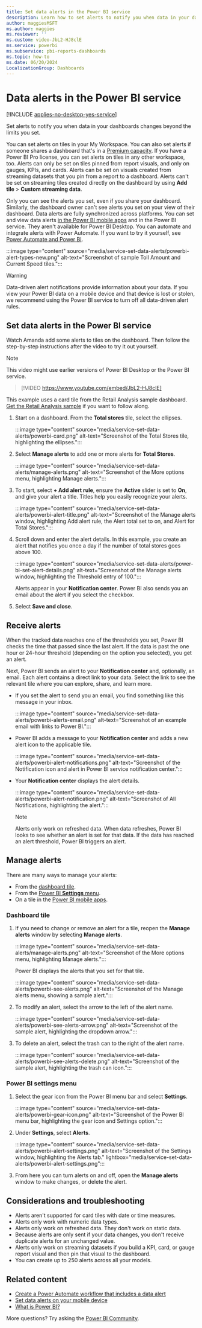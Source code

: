 ```yaml
---
title: Set data alerts in the Power BI service
description: Learn how to set alerts to notify you when data in your dashboards changes beyond the limits you set in Microsoft Power BI service.
author: maggiesMSFT
ms.author: maggies
ms.reviewer: ''
ms.custom: video-JbL2-HJ8clE
ms.service: powerbi
ms.subservice: pbi-reports-dashboards
ms.topic: how-to
ms.date: 06/20/2024
LocalizationGroup: Dashboards
---
```


# Data alerts in the Power BI service

[!INCLUDE [applies-no-desktop-yes-service](../includes/applies-no-desktop-yes-service.md)]

Set alerts to notify you when data in your dashboards changes beyond the limits you set.

You can set alerts on tiles in your My Workspace. You can also set alerts if someone shares a dashboard that's in a [Premium capacity](../enterprise/service-premium-what-is.md). If you have a Power BI Pro license, you can set alerts on tiles in any other workspace, too. Alerts can only be set on tiles pinned from report visuals, and only on gauges, KPIs, and cards. Alerts can be set on visuals created from streaming datasets that you pin from a report to a dashboard. Alerts can't be set on streaming tiles created directly on the dashboard by using **Add tile** > **Custom streaming data**.

Only you can see the alerts you set, even if you share your dashboard. Similarly, the dashboard owner can't see alerts you set on your view of their dashboard. Data alerts are fully synchronized across platforms. You can set and view data alerts [in the Power BI mobile apps](../consumer/mobile/mobile-set-data-alerts-in-the-mobile-apps.md) and in the Power BI service. They aren't available for Power BI Desktop. You can automate and integrate alerts with Power Automate. If you want to try it yourself, see [Power Automate and Power BI](../collaborate-share/service-flow-integration.md).

:::image type="content" source="media/service-set-data-alerts/powerbi-alert-types-new.png" alt-text="Screenshot of sample Toll Amount and Current Speed tiles.":::

> [!WARNING]
> Data-driven alert notifications provide information about your data. If you view your Power BI data on a mobile device and that device is lost or stolen, we recommend using the Power BI service to turn off all data-driven alert rules.

## Set data alerts in the Power BI service

Watch Amanda add some alerts to tiles on the dashboard. Then follow the step-by-step instructions after the video to try it out yourself.

> [!NOTE]
> This video might use earlier versions of Power BI Desktop or the Power BI service.

> [!VIDEO https://www.youtube.com/embed/JbL2-HJ8clE]

This example uses a card tile from the Retail Analysis sample dashboard. [Get the Retail Analysis sample](sample-retail-analysis.md#get-the-built-in-sample-in-the-power-bi-service) if you want to follow along.

1. Start on a dashboard. From the **Total stores** tile, select the ellipses.

   :::image type="content" source="media/service-set-data-alerts/powerbi-card.png" alt-text="Screenshot of the Total Stores tile, highlighting the ellipses.":::

1. Select **Manage alerts** to add one or more alerts for **Total Stores**.

   :::image type="content" source="media/service-set-data-alerts/manage-alerts.png" alt-text="Screenshot of the More options menu, highlighting Manage alerts.":::

1. To start, select **+ Add alert rule**, ensure the **Active** slider is set to **On**, and give your alert a title. Titles help you easily recognize your alerts.

   :::image type="content" source="media/service-set-data-alerts/powerbi-alert-title.png" alt-text="Screenshot of the Manage alerts window, highlighting Add alert rule, the Alert total set to on, and Alert for Total Stores.":::

1. Scroll down and enter the alert details. In this example, you create an alert that notifies you once a day if the number of total stores goes above 100.

   :::image type="content" source="media/service-set-data-alerts/power-bi-set-alert-details.png" alt-text="Screenshot of the Manage alerts window, highlighting the Threshold entry of 100.":::

    Alerts appear in your **Notification center**. Power BI also sends you an email about the alert if you select the checkbox.

1. Select **Save and close**.

## Receive alerts

When the tracked data reaches one of the thresholds you set, Power BI checks the time that passed since the last alert. If the data is past the one hour or 24-hour threshold (depending on the option you selected), you get an alert.

Next, Power BI sends an alert to your **Notification center** and, optionally, an email. Each alert contains a direct link to your data. Select the link to see the relevant tile where you can explore, share, and learn more.

* If you set the alert to send you an email, you find something like this message in your inbox.

   :::image type="content" source="media/service-set-data-alerts/powerbi-alerts-email.png" alt-text="Screenshot of an example email with links to Power BI.":::

* Power BI adds a message to your **Notification center** and adds a new alert icon to the applicable tile.

   :::image type="content" source="media/service-set-data-alerts/powerbi-alert-notifications.png" alt-text="Screenshot of the Notification icon and alert in Power BI service notification center.":::

* Your **Notification center** displays the alert details.

   :::image type="content" source="media/service-set-data-alerts/powerbi-alert-notification.png" alt-text="Screenshot of All Notifications, highlighting the alert.":::

   > [!NOTE]
   > Alerts only work on refreshed data. When data refreshes, Power BI looks to see whether an alert is set for that data. If the data has reached an alert threshold, Power BI triggers an alert.

## Manage alerts

There are many ways to manage your alerts:

* From the [dashboard tile](#dashboard-tile).
* From the [Power BI **Settings** menu](#power-bi-settings-menu).
* On a tile in the [Power BI mobile apps](../consumer/mobile/mobile-set-data-alerts-in-the-mobile-apps.md).

### Dashboard tile

1. If you need to change or remove an alert for a tile, reopen the **Manage alerts** window by selecting **Manage alerts**.

   :::image type="content" source="media/service-set-data-alerts/manage-alerts.png" alt-text="Screenshot of the More options menu, highlighting Manage alerts.":::

    Power BI displays the alerts that you set for that tile.

    :::image type="content" source="media/service-set-data-alerts/powerbi-see-alerts.png" alt-text="Screenshot of the Manage alerts menu, showing a sample alert.":::

1. To modify an alert, select the arrow to the left of the alert name.

   :::image type="content" source="media/service-set-data-alerts/powerbi-see-alerts-arrow.png" alt-text="Screenshot of the sample alert, highlighting the dropdown arrow.":::

1. To delete an alert, select the trash can to the right of the alert name.

   :::image type="content" source="media/service-set-data-alerts/powerbi-see-alerts-delete.png" alt-text="Screenshot of the sample alert, highlighting the trash can icon.":::

### Power BI settings menu

1. Select the gear icon from the Power BI menu bar and select **Settings**.

   :::image type="content" source="media/service-set-data-alerts/powerbi-gear-icon.png" alt-text="Screenshot of the Power BI menu bar, highlighting the gear icon and Settings option.":::

1. Under **Settings**, select **Alerts**.

   :::image type="content" source="media/service-set-data-alerts/powerbi-alert-settings.png" alt-text="Screenshot of the Settings window, highlighting the Alerts tab." lightbox="media/service-set-data-alerts/powerbi-alert-settings.png":::

1. From here you can turn alerts on and off, open the **Manage alerts** window to make changes, or delete the alert.

## Considerations and troubleshooting

* Alerts aren't supported for card tiles with date or time measures.
* Alerts only work with numeric data types.
* Alerts only work on refreshed data. They don't work on static data.
* Because alerts are only sent if your data changes, you don't receive duplicate alerts for an unchanged value.
* Alerts only work on streaming datasets if you build a KPI, card, or gauge report visual and then pin that visual to the dashboard.
* You can create up to 250 alerts across all your models.

## Related content

* [Create a Power Automate workflow that includes a data alert](../collaborate-share/service-flow-integration.md)
* [Set data alerts on your mobile device](../consumer/mobile/mobile-set-data-alerts-in-the-mobile-apps.md)
* [What is Power BI?](../fundamentals/power-bi-overview.md)

More questions? Try asking the [Power BI Community](https://community.powerbi.com/).
